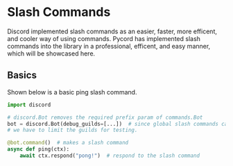 # Slash Commands
Discord implemented slash commands as an easier, faster, more efficent, and cooler way of using commands.
Pycord has implemented slash commands into the library in a professional, efficent, and easy manner, which will be showcased here.

## Basics

Shown below is a basic ping slash command.

```py
import discord

# discord.Bot removes the required prefix param of commands.Bot
bot = discord.Bot(debug_guilds=[...])  # since global slash commands can take up to an hour to register 
# we have to limit the guilds for testing.

@bot.command()  # makes a slash command
async def ping(ctx):
    await ctx.respond("pong!")  # respond to the slash command
```


